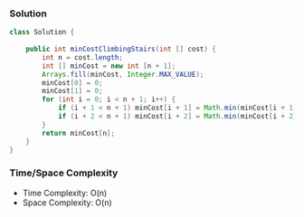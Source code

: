 ### Solution

```java
class Solution {
    
    public int minCostClimbingStairs(int [] cost) {
        int n = cost.length;
        int [] minCost = new int [n + 1];
        Arrays.fill(minCost, Integer.MAX_VALUE);
        minCost[0] = 0;
        minCost[1] = 0;
        for (int i = 0; i < n + 1; i++) {
            if (i + 1 < n + 1) minCost[i + 1] = Math.min(minCost[i + 1], minCost[i] + cost[i]);
            if (i + 2 < n + 1) minCost[i + 2] = Math.min(minCost[i + 2], minCost[i] + cost[i]);
        }
        return minCost[n];
    }
}
```

### Time/Space Complexity

- Time Complexity: O(n)
- Space Complexity: O(n)
